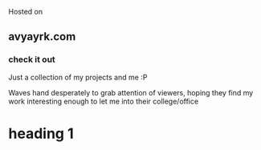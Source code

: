Hosted on  
## avyayrk.com
### check it out

Just a collection of my projects and me :P  
  
Waves hand desperately to grab attention of viewers, hoping they find my work interesting enough to let me into their college/office

# heading 1
